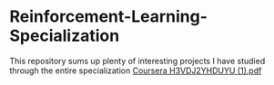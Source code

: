 # Reinforcement-Learning-Specialization
This repository sums up plenty of interesting projects I have studied through the entire specialization
[Coursera H3VDJ2YHDUYU (1).pdf](https://github.com/johnleung8888/Reinforcement-Learning-Specialization/files/11950930/Coursera.H3VDJ2YHDUYU.1.pdf)


